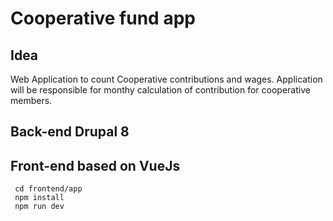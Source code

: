 # Cooperative fund app

## Idea
Web Application to count Cooperative contributions and wages. Application will be responsible for monthy calculation of contribution for cooperative members.


## Back-end Drupal 8


## Front-end based on VueJs

     cd frontend/app
     npm install
     npm run dev
     

